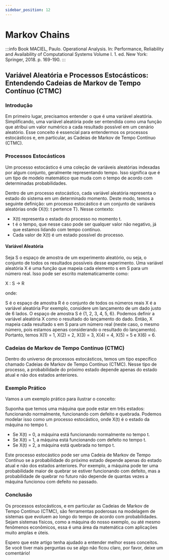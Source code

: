 ```yaml
---
sidebar_position: 12
---
```


# Markov Chains

:::info Book
MACIEL, Paulo. Operational Analysis. In: Performance, Reliability and Availability of Computational Systems Volume I. 1. ed. New York: Springer, 2018. p. 169-190.
:::

## Variável Aleatória e Processos Estocásticos: Entendendo Cadeias de Markov de Tempo Contínuo (CTMC)

### Introdução
Em primeiro lugar, precisamos entender o que é uma variável aleatória. Simplificando, uma variável aleatória pode ser entendida como uma função que atribui um valor numérico a cada resultado possível em um cenário aleatório. Esse conceito é essencial para entendermos os processos estocásticos e, em particular, as Cadeias de Markov de Tempo Contínuo (CTMC).

### Processos Estocásticos
Um processo estocástico é uma coleção de variáveis aleatórias indexadas por algum conjunto, geralmente representando tempo. Isso significa que é um tipo de modelo matemático que muda com o tempo de acordo com determinadas probabilidades.

Dentro de um processo estocástico, cada variável aleatória representa o estado do sistema em um determinado momento. Deste modo, temos a seguinte definição: um processo estocástico é um conjunto de variáveis aleatórias onde {X(t): t pertence T}. Nesse contexto:

- X(t) representa o estado do processo no momento t.
- t é o tempo, que nesse caso pode ser qualquer valor não negativo, já que estamos lidando com tempo contínuo.
- Cada valor de X(t) é um estado possível do processo.

#### Variável Aleatória

Seja S o espaço de amostra de um experimento aleatório, ou seja, o conjunto de todos os resultados possíveis desse experimento. Uma variável aleatória X é uma função que mapeia cada elemento s em S para um número real. Isso pode ser escrito matematicamente como:

X : S → R

onde:

S é o espaço de amostra
R é o conjunto de todos os números reais
X é a variável aleatória
Por exemplo, considere um lançamento de um dado justo de 6 lados. O espaço de amostra S é {1, 2, 3, 4, 5, 6}. Podemos definir a variável aleatória X como o resultado do lançamento do dado. Então, X mapeia cada resultado s em S para um número real (neste caso, o mesmo número, pois estamos apenas considerando o resultado do lançamento). Portanto, temos X(1) = 1, X(2) = 2, X(3) = 3, X(4) = 4, X(5) = 5 e X(6) = 6.

### Cadeias de Markov de Tempo Contínuo (CTMC)
Dentro do universo de processos estocásticos, temos um tipo específico chamado Cadeias de Markov de Tempo Contínuo (CTMC). Nesse tipo de processo, a probabilidade do próximo estado depende apenas do estado atual e não dos estados anteriores.

### Exemplo Prático
Vamos a um exemplo prático para ilustrar o conceito:

Suponha que temos uma máquina que pode estar em três estados: funcionando normalmente, funcionando com defeito e quebrada. Podemos modelar isso como um processo estocástico, onde X(t) é o estado da máquina no tempo t.

- Se X(t) = 0, a máquina está funcionando normalmente no tempo t.
- Se X(t) = 1, a máquina está funcionando com defeito no tempo t.
- Se X(t) = 2, a máquina está quebrada no tempo t.

Este processo estocástico pode ser uma Cadeia de Markov de Tempo Contínuo se a probabilidade do próximo estado depende apenas do estado atual e não dos estados anteriores. Por exemplo, a máquina pode ter uma probabilidade maior de quebrar se estiver funcionando com defeito, mas a probabilidade de quebrar no futuro não depende de quantas vezes a máquina funcionou com defeito no passado.

### Conclusão

Os processos estocásticos, e em particular as Cadeias de Markov de Tempo Contínuo (CTMC), são ferramentas poderosas na modelagem de sistemas que evoluem ao longo do tempo de acordo com probabilidades. Sejam sistemas físicos, como a máquina do nosso exemplo, ou até mesmo fenômenos econômicos, essa é uma área da matemática com aplicações muito amplas e úteis.

Espero que este artigo tenha ajudado a entender melhor esses conceitos. Se você tiver mais perguntas ou se algo não ficou claro, por favor, deixe um comentário!


